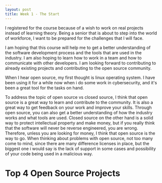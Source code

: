 ```yaml
---
layout: post
title: Week 1 - The Start
---
```


I registered for the course because of a wish to work on real projects instead of learning theory. Being a senior that is about to step into the world of workforce, I want to be prepared for the challenges that I will face.

I am hoping that this course will help me to get a better understanding of the software development process and the tools that are used in the industry. I am also hoping to learn how to work in a team and how to communicate with other developers. I am looking forward to contributing to already existing projects and contributing to the open source community.

When I hear open source, my first thought is linux operating system. I have been using it for a while now when i do some work in cybersecurity, and it's been a great tool for the tasks on hand. 

To address the topic of open source vs closed source, I think that open source is a great way to learn and contribute to the community. It is also a great way to get feedback on your work and improve your skills. Through open source, you can also get a better understanding of how the industry works and what tools are used. Closed source on the other hand is a solid way to protect intellectual property and make money, but if you really think that the software will never be reverse engineered, you are wrong. Therefore, unless you are looking for money, I think that open source is the way to go. When thinking about problems with open source, not too many come to mind, since there are many difference licenses in place, but the biggest one i would say is the lack of support in some cases and possibility of your code being used in a malicious way.

<h1> Top 4 Open Source Projects <h1>

